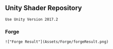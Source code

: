 ﻿## Unity Shader Repository

    Use Unity Version 2017.2




### Forge
    !["Forge Result"](Assets/Forge/forgeResult.png)
